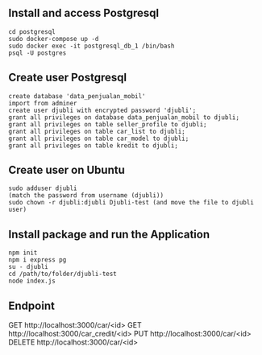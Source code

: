 ## Install and access Postgresql
```
cd postgresql
sudo docker-compose up -d
sudo docker exec -it postgresql_db_1 /bin/bash
psql -U postgres
```
## Create user Postgresql
```
create database 'data_penjualan_mobil'
import from adminer
create user djubli with encrypted password 'djubli';
grant all privileges on database data_penjualan_mobil to djubli;
grant all privileges on table seller_profile to djubli;
grant all privileges on table car_list to djubli;
grant all privileges on table car_model to djubli;
grant all privileges on table kredit to djubli;
```

## Create user on Ubuntu
```
sudo adduser djubli
(match the password from username (djubli))
sudo chown -r djubli:djubli Djubli-test (and move the file to djubli user)
```

## Install package and run the Application
```
npm init
npm i express pg
su - djubli
cd /path/to/folder/djubli-test
node index.js
```

## Endpoint

GET http://localhost:3000/car/\<id>
GET http://localhost:3000/car_credit/\<id>
PUT http://localhost:3000/car/\<id>
DELETE http://localhost:3000/car/\<id>